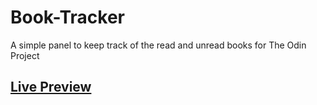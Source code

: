# Book-Tracker
A simple panel to keep track of the read and unread books for The Odin Project

## <a href="https://aminesmaeili79.github.io/Book-Tracker/">Live Preview</a>
